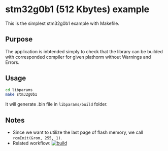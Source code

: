 # stm32g0b1 (512 Kbytes) example

This is the simplest stm32g0b1 example with Makefile.

## Purpose

The application is inbtended simply to check that the library can be builded with corresponded compiler for given plathorm without Warnings and Errors.

## Usage


```bash
cd libparams
make stm32g0b1
```

It will generate .bin file in `libparams/build` folder.

## Notes

- Since we want to utilize the last page of flash memory, we call `romInit(&rom, 255, 1)`.
- Related workflow: [![build](https://github.com/PonomarevDA/libparams/actions/workflows/build.yml/badge.svg)](https://github.com/PonomarevDA/libparams/actions/workflows/build.yml)
